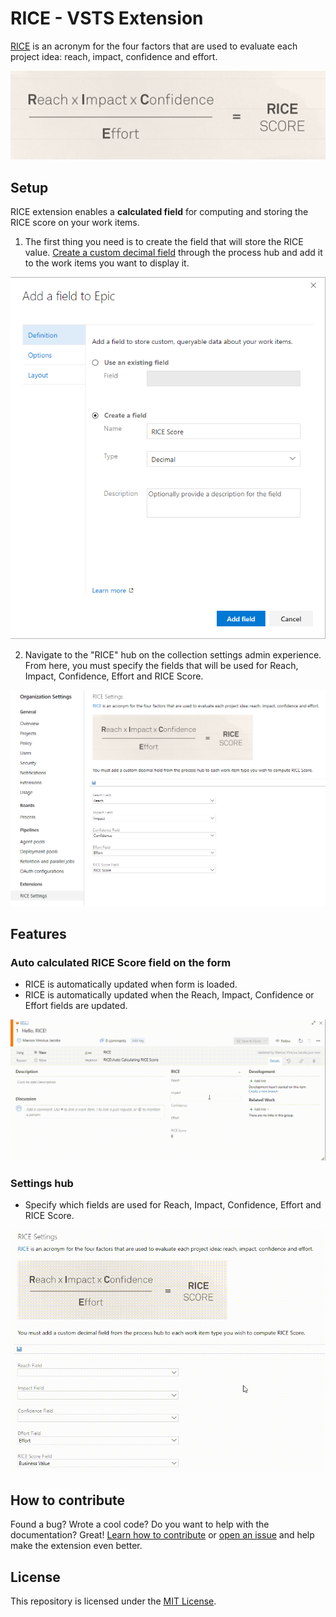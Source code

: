# RICE - VSTS Extension
[RICE](https://www.intercom.com/blog/rice-simple-prioritization-for-product-managers/) is an acronym for the four factors that are used to evaluate each project idea: reach, impact, confidence and effort.

![RICE = (Reach * Impact * Confidence) / Effort](marketplace/formula.png)


## Setup
RICE extension enables a **calculated field** for computing and storing the RICE score on your work items.

1. The first thing you need is to create the field that will store the RICE value.  [Create a custom decimal field](https://www.visualstudio.com/en-us/docs/work/process/customize-process-field#add-a-custom-field) through the process hub and add it to the work items you want to display it.

![Create a custom decimal field](marketplace/new-field.png)

2. Navigate to the "RICE" hub on the collection settings admin experience. From here, you must specify the fields that will be used for Reach, Impact, Confidence, Effort and RICE Score.

![RICE displaying on the work item form](marketplace/settings-hub.png)


## Features
### Auto calculated RICE Score field on the form
* RICE is automatically updated when form is loaded.
* RICE is automatically updated when the Reach, Impact, Confidence or Effort fields are updated.

![RICE is automatically updated on the work item form](marketplace/auto-calc.gif)


### Settings hub
* Specify which fields are used for Reach, Impact, Confidence, Effort and RICE Score.

![Mapping fields for calculation](marketplace/mapping-fields.gif)


## How to contribute
Found a bug? Wrote a cool code? Do you want to help with the documentation? Great! [Learn how to contribute](https://github.com/mvmjacobs/vsts-rice-extension/blob/master/CONTRIBUTING.md) or [open an issue](https://github.com/mvmjacobs/vsts-rice-extension/issues) and help make the extension even better.


## License
This repository is licensed under the [MIT License](https://github.com/mvmjacobs/vsts-rice-extension/blob/master/LICENSE.md).
